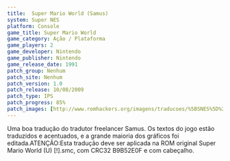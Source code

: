 ```yaml
---
title:  Super Mario World (Samus)
system: Super NES
platform: Console
game_title: Super Mario World
game_category: Ação / Plataforma
game_players: 2
game_developer: Nintendo
game_publisher: Nintendo
game_release_date: 1991
patch_group: Nenhum
patch_site: Nenhum
patch_version: 1.0
patch_release: 10/08/2009
patch_type: IPS
patch_progress: 85%
patch_images: [http://www.romhackers.org/imagens/traducoes/%5BSNES%5D%20Super%20Mario%20World%20-%20Samus%20-%201.png,http://www.romhackers.org/imagens/traducoes/%5BSNES%5D%20Super%20Mario%20World%20-%20Samus%20-%202.png,http://www.romhackers.org/imagens/traducoes/%5BSNES%5D%20Super%20Mario%20World%20-%20Samus%20-%203.png]
---
```

Uma boa tradução do tradutor freelancer Samus. Os textos do jogo estão traduzidos e acentuados, e a grande maioria dos gráficos foi editada.ATENÇÃO:Esta tradução deve ser aplicada na ROM original Super Mario World (U) [!].smc, com CRC32 B9B52E0F e com cabeçalho.